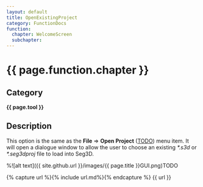 ```yaml
---
layout: default
title: OpenExistingProject 
category: FunctionDocs 
function:
  chapter: WelcomeScreen
  subchapter: 
---
```


# {{ page.function.chapter }} 

## Category

**{{ page.tool }}**

## Description

This option is the same as the **File** ⇒ **Open Project** ([TODO](#open-project)) menu item. It will open a dialogue window to allow the user to choose an existing *\*.s3d* or *\*.seg3dproj* file to load into Seg3D.

%![alt text]({{ site.github.url }}/images/{{ page.title }}GUI.png)TODO

{% capture url %}{% include url.md%}{% endcapture %}
{{ url }}

